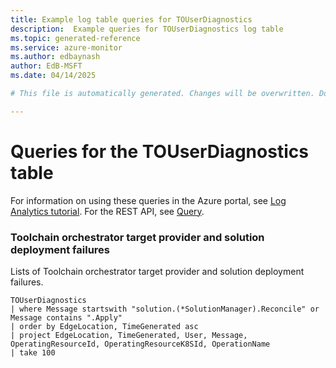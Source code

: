 ```yaml
---
title: Example log table queries for TOUserDiagnostics
description:  Example queries for TOUserDiagnostics log table
ms.topic: generated-reference
ms.service: azure-monitor
ms.author: edbaynash
author: EdB-MSFT
ms.date: 04/14/2025

# This file is automatically generated. Changes will be overwritten. Do not change this file directly. 

---
```


# Queries for the TOUserDiagnostics table

For information on using these queries in the Azure portal, see [Log Analytics tutorial](/azure/azure-monitor/logs/log-analytics-tutorial). For the REST API, see [Query](/azure/azure-monitor/logs/api/overview).


### Toolchain orchestrator target provider and solution deployment failures  


Lists of Toolchain orchestrator target provider and solution deployment failures.  

```query
TOUserDiagnostics 
| where Message startswith "solution.(*SolutionManager).Reconcile" or Message contains ".Apply"
| order by EdgeLocation, TimeGenerated asc
| project EdgeLocation, TimeGenerated, User, Message, OperatingResourceId, OperatingResourceK8SId, OperationName
| take 100
```

